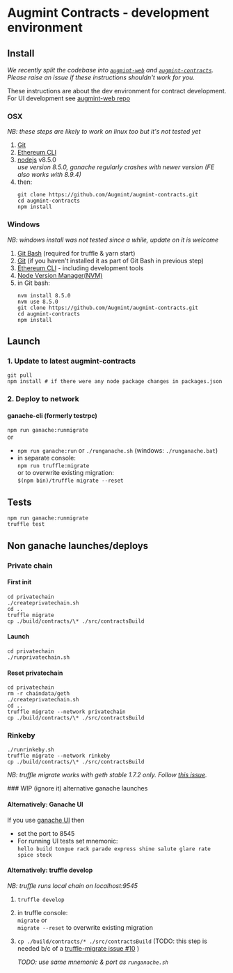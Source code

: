 # Augmint Contracts - development environment

## Install

_We recently split the codebase into [`augmint-web`](https://github.com/Augmint/augmint-web) and [`augmint-contracts`](https://github.com/Augmint/augmint-contracts). Please raise an issue if these instructions shouldn't work for you._

These instructions are about the dev environment for contract development. For UI development see [augmint-web repo](https://github.com/Augmint/augmint-web)

### OSX

_NB: these steps are likely to work on linux too but it's not tested yet_

1. [Git](https://git-scm.com/download)
1. [Ethereum CLI](https://www.ethereum.org/cli)
1. [nodejs](https://nodejs.org/en/download/) v8.5.0  
   _use version 8.5.0, ganache regularly crashes with newer version (FE also works with 8.9.4)_
1. then:
    ```
    git clone https://github.com/Augmint/augmint-contracts.git
    cd augmint-contracts
    npm install
    ```

### Windows

_NB: windows install was not tested since a while, update on it is welcome_

1. [Git Bash](https://git-for-windows.github.io/) (required for truffle & yarn start)
1. [Git](https://git-scm.com/download) (if you haven't installed it as part of Git Bash in previous step)
1. [Ethereum CLI](https://www.ethereum.org/cli) - including development tools
1. [Node Version Manager(NVM)](https://github.com/coreybutler/nvm-windows/releases)
1. in Git bash:
    ```
    nvm install 8.5.0
    nvm use 8.5.0
    git clone https://github.com/Augmint/augmint-contracts.git
    cd augmint-contracts
    npm install
    ```

## Launch

### 1. Update to latest augmint-contracts

```
git pull
npm install # if there were any node package changes in packages.json
```

### 2. Deploy to network

#### ganache-cli (formerly testrpc)

`npm run ganache:runmigrate`  
or

* `npm run ganache:run` or `./runganache.sh` (windows: `./runganache.bat`)
* in separate console:  
  `npm run truffle:migrate`  
  or to overwrite existing migration:  
  `$(npm bin)/truffle migrate --reset`

## Tests

```
npm run ganache:runmigrate
truffle test
```

## Non ganache launches/deploys

### Private chain

#### First init

```
cd privatechain
./createprivatechain.sh
cd ..
truffle migrate
cp ./build/contracts/\* ./src/contractsBuild
```

#### Launch

```
cd privatechain
./runprivatechain.sh
```

#### Reset privatechain

```
cd privatechain
rm -r chaindata/geth
./createprivatechain.sh
cd ..
truffle migrate --network privatechain
cp ./build/contracts/\* ./src/contractsBuild
```

### Rinkeby

```
./runrinkeby.sh
truffle migrate --network rinkeby
cp ./build/contracts/\* ./src/contractsBuild
```

_NB: truffle migrate works with geth stable 1.7.2 only. Follow [this issue](https://github.com/trufflesuite/truffle/issues/721)._

### WIP (ignore it) alternative ganache launches

#### Alternatively: Ganache UI

If you use [ganache UI](http://truffleframework.com/ganache/) then

* set the port to 8545
* For running UI tests set mnemonic:  
  `hello build tongue rack parade express shine salute glare rate spice stock`

#### Alternatively: truffle develop

_NB: truffle runs local chain on localhost:9545_

1. `truffle develop`
1. in truffle console:  
   `migrate` or  
   `migrate --reset` to overwrite existing migration
1. `cp ./build/contracts/* ./src/contractsBuild` (TODO: this step is needed b/c of a [truffle-migrate issue #10](https://github.com/trufflesuite/truffle-migrate/issues/10) )

    _TODO: use same mnemonic & port as `runganache.sh`_

